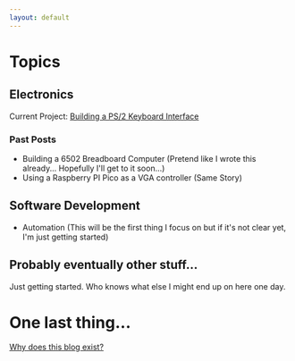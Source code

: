 ```yaml
---
layout: default
---
```


# Topics

## Electronics

Current Project: [Building a PS/2 Keyboard Interface](./posts/ps2-keyboard-interface.html)

### Past Posts

* Building a 6502 Breadboard Computer (Pretend like I wrote this already... Hopefully I'll get to it soon...)
* Using a Raspberry PI Pico as a VGA controller (Same Story)

## Software Development

* Automation (This will be the first thing I focus on but if it's not clear yet, I'm just getting started)

## Probably eventually other stuff...

Just getting started.  Who knows what else I might end up on here one day.

# One last thing...

[Why does this blog exist?](./about.html)